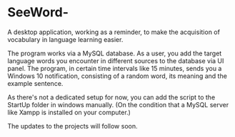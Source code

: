 # SeeWord-
A desktop application, working as a reminder, to make the acquisition of vocabulary in language learning easier. 


The program works via a MySQL database. As a user, you add the target language words you encounter in different sources to the database
via UI panel. The program, in certain time intervals
like 15 minutes, sends you a Windows 10 notification, consisting of a random word, its meaning and the example sentence. 

As there's not a dedicated setup for now, you can add the script to the StartUp folder in windows manually. (On the condition that a MySQL server like Xampp is installed on your computer.)

The updates to the projects will follow soon. 
